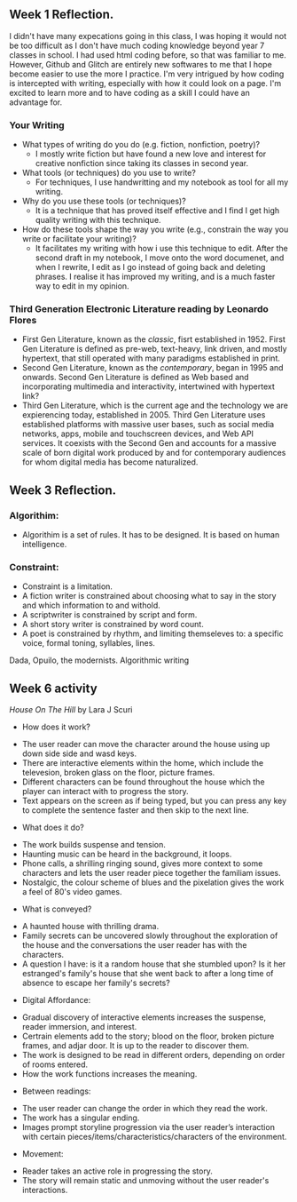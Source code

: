 ## Week 1 Reflection.

I didn't have many expecations going in this class, I was hoping it would not be too difficult as I don't have much coding knowledge beyond year 7 classes in school. I had used html coding before, so that was familiar to me. However, Github and Glitch are entirely new softwares to me that I hope become easier to use the more I practice. I'm very intrigued by how coding is intercepted with writing, especially with how it could look on a page. I'm excited to learn more and to have coding as a skill I could have an advantage for. 

### Your Writing

- What types of writing do you do (e.g. fiction, nonfiction, poetry)?
  * I mostly write fiction but have found a new love and interest for creative nonfiction since taking its classes in second year.
- What tools (or techniques) do you use to write?
  * For techniques, I use handwritting and my notebook as tool for all my writing.  
- Why do you use these tools (or techniques)?
  * It is a technique that has proved itself effective and I find I get high quality writing with this technique.
- How do these tools shape the way you write (e.g., constrain the way you write or facilitate your writing)?
  * It facilitates my writing with how i use this technique to edit. After the second draft in my notebook, I move onto the word documenet, and when I rewrite, I edit as I go instead of going back and deleting phrases. I realise it has improved my writing, and is a much faster way to edit in my opinion.


### Third Generation Electronic Literature reading by Leonardo Flores

* First Gen Literature, known as the _classic_, fisrt established in 1952. First Gen Literature is defined as pre-web, text-heavy, link driven, and mostly hypertext, that still operated with many paradigms established in print.
* Second Gen Literature, known as the _contemporary_, began in 1995 and onwards. Second Gen Literature is defined as Web based and incorporating multimedia and interactivity, intertwined with hypertext link?
* Third Gen Literature, which is the current age and the technology we are expierencing today, established in 2005. Third Gen Literature uses established platforms with massive user bases, such as social media networks, apps, mobile and touchscreen devices, and Web API services. It coexists with the Second Gen and accounts for a massive scale of born digital work produced by and for contemporary audiences for whom digital media has become naturalized.

## Week 3 Reflection.

### Algorithim: 
- Algorithim is a set of rules. It has to be designed. It is based on human intelligence.
  
### Constraint: 
- Constraint is a limitation.
- A fiction writer is constrained about choosing what to say in the story and which information to and withold.
- A scriptwriter is constrained by script and form.
- A short story writer is constrained by word count.
- A poet is constrained by rhythm, and limiting themseleves to: a specific voice, formal toning, syllables, lines.
  
Dada, Opuilo, the modernists.
Algorithmic writing 



## Week 6 activity 
_House On The Hill_ by Lara J Scuri 
 
- How does it work?
 * The user reader can move the character around the house using up down side side and wasd keys.
 * There are interactive elements within the home, which include the televesion, broken glass on the floor, picture frames.
 * Different characters can be found throughout the house which the player can interact with to progress the story.
 * Text appears on the screen as if being typed, but you can press any key to complete the sentence faster and then skip to the next line. 
 
- What does it do?
 * The work builds suspense and tension.
 * Haunting music can be heard in the background, it loops.
 * Phone calls, a shrilling ringing sound, gives more context to some characters and lets the user reader piece together the familiam issues.
 * Nostalgic, the colour scheme of blues and the pixelation gives the work a feel of 80's video games.
 
- What is conveyed?
 * A haunted house with thrilling drama.
 * Family secrets can be uncovered slowly throughout the exploration of the house and the conversations the user reader has with the characters.
 * A question I have: is it a random house that she stumbled upon? Is it her estranged's family's house that she went back to after a long time of absence to escape her family's secrets?
 
- Digital Affordance:
 * Gradual discovery of interactive elements increases the suspense, reader immersion, and interest.
 * Certrain elements add to the story; blood on the floor, broken picture frames, and adjar door. It is up to the reader to discover them.
 * The work is designed to be read in different orders, depending on order of rooms entered.
 * How the work functions increases the meaning.
 
- Between readings:
 * The user reader can change the order in which they read the work.
 * The work has a singular ending.
 * Images prompt storyline progression via the user reader’s interaction with certain pieces/items/characteristics/characters of the environment.
 
- Movement:
 * Reader takes an active role in progressing the story.
 * The story will remain static and unmoving without the user reader's interactions.
 
